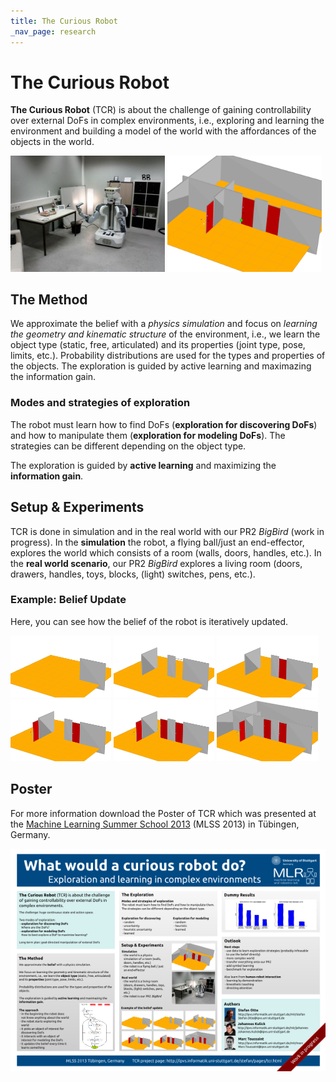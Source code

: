 ```yaml
---
title: The Curious Robot
_nav_page: research
---
```


# The Curious Robot

**The Curious Robot** (TCR) is about the challenge of gaining controllability
over external DoFs in complex environments, i.e., exploring and learning the
environment and building a model of the world with the affordances of the
objects in the world.

<div>
  <img src="../images/tcr/livingroom.jpg" style="width:49%;" alt="Real world">
  <img src="../images/tcr/world.png" style="width:49%;" alt="Simulated world">
</div>

## The Method

We approximate the belief with a *physics simulation* and focus on *learning
the geometry and kinematic structure* of the environment, i.e., we learn the
object type (static, free, articulated) and its properties (joint type, pose,
limits, etc.).  Probability distributions are used for the types and properties
of the objects.  The exploration is guided by active learning and maximazing
the information gain.

### Modes and strategies of exploration

The robot must learn how to find DoFs (**exploration for discovering DoFs**)
and how to manipulate them (**exploration for modeling DoFs**). The strategies
can be different depending on the object type.

The exploration is guided by **active learning** and maximizing the **information gain**.

## Setup & Experiments

TCR is done in simulation and in the real world with our PR2 *BigBird* (work
in progress).
In the **simulation** the robot, a flying ball/just an end-effector, explores the
world which consists of a room (walls, doors, handles, etc.).
In the **real world scenario**, our PR2 *BigBird* explores a living room (doors,
drawers, handles, toys, blocks, (light) switches, pens, etc.).

### Example: Belief Update

Here, you can see how the belief of the robot is iteratively updated.

<div>
  <img src="../images/tcr/belief1.png" style="width:32%;" alt="belief 1">
  <img src="../images/tcr/belief4.png" style="width:32%;" alt="belief 4">
  <img src="../images/tcr/belief5.png" style="width:32%;" alt="belief 5">

  <img src="../images/tcr/belief7.png" style="width:32%;" alt="belief 7">
  <img src="../images/tcr/belief8.png" style="width:32%;" alt="belief 8">
  <img src="../images/tcr/belief10.png" style="width:32%;" alt="belief 10">
</div>

## Poster

For more information download the Poster of TCR which was
presented at the
[Machine Learning Summer School 2013](http://mlss.tuebingen.mpg.de/)
(MLSS 2013) in Tübingen, Germany.

<a href="../pdfs/stefan_otte-tcr.pdf">
  <img src="../images/tcr/poster_thumbnail.png"/>
</a>
